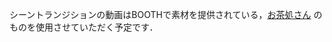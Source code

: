 シーントランジションの動画はBOOTHで素材を提供されている，[お茶処さん](https://pine-apple.booth.pm/items/5652617) のものを使用させていただく予定です．
